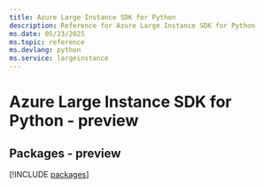 ```yaml
---
title: Azure Large Instance SDK for Python
description: Reference for Azure Large Instance SDK for Python
ms.date: 05/23/2025
ms.topic: reference
ms.devlang: python
ms.service: largeinstance
---
```

# Azure Large Instance SDK for Python - preview
## Packages - preview
[!INCLUDE [packages](large-instance-index.md)]